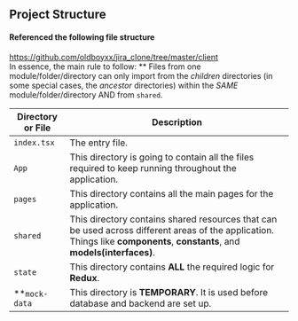 ## Project Structure

#### Referenced the following file structure

https://github.com/oldboyxx/jira_clone/tree/master/client<br>
In essence, the main rule to follow: \*\* Files from one module/folder/directory can only import from the _children_ directories (in some special cases, the _ancestor_ directories) within the _SAME_ module/folder/directory AND from `shared`.

| Directory or File | Description                                                                                                                                                                 |
| ----------------- | --------------------------------------------------------------------------------------------------------------------------------------------------------------------------- |
| `index.tsx `      | The entry file.                                                                                                                                                             |
| `App`             | This directory is going to contain all the files required to keep running throughout the application.                                                                       |
| `pages`           | This directory contains all the main pages for the application.                                                                                                             |
| `shared`          | This directory contains shared resources that can be used across different areas of the application. Things like **components**, **constants**, and **models(interfaces)**. |
| `state`           | This directory contains **ALL** the required logic for **Redux**.                                                                                                           |
| \*\*`mock-data`   | This directory is **TEMPORARY**. It is used before database and backend are set up.                                                                                         |

